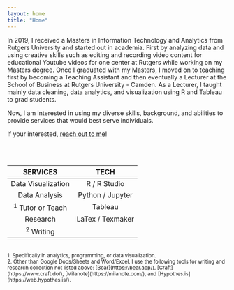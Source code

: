 ```yaml
---
layout: home
title: "Home"
---
```


In 2019, I received a Masters in Information Technology and Analytics from Rutgers University and started out in academia. First by analyzing data and using creative skills such as editing and recording video content for educational Youtube videos for one center at Rutgers while working on my Masters degree. Once I graduated with my Masters, I moved on to teaching first by becoming a Teaching Assistant and then eventually a Lecturer at the School of Business at Rutgers University - Camden. As a Lecturer, I taught mainly data cleaning, data analytics, and visualization using R and Tableau to grad students.  

Now, I am interested in using my diverse skills, background, and abilities to provide services that would best serve individuals. 

If your interested, [reach out to me](mailto:akosar@fastmail.com)!


<br>
<br>


 SERVICES                                                   |  TECH         
:----------------------------------------------------------:| :-----------------:
  Data Visualization                                        |  R / R Studio     
  Data Analysis                                             |  Python / Jupyter  
  <sup>1</sup> Tutor or Teach                               |  Tableau          
  Research                                                  |  LaTex / Texmaker  
<sup>2</sup>  Writing                                       |      
 
 <br>
 <sup> 1. Specifically in analytics, programming, or data visualization.</sup> <br>
 <sup> 2. Other than Google Docs/Sheets and Word/Excel, I use the following tools for writing and research collection not listed above: [Bear](https://bear.app/), [Craft](https://www.craft.do/), [Milanote](https://milanote.com/), and [Hypothes.is](https://web.hypothes.is/). </sup> <br>

<br>

